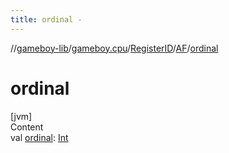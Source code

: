 ```yaml
---
title: ordinal -
---
```

//[gameboy-lib](../../../index.md)/[gameboy.cpu](../../index.md)/[RegisterID](../index.md)/[AF](index.md)/[ordinal](ordinal.md)



# ordinal  
[jvm]  
Content  
val [ordinal](ordinal.md): [Int](https://kotlinlang.org/api/latest/jvm/stdlib/kotlin/-int/index.html)  



